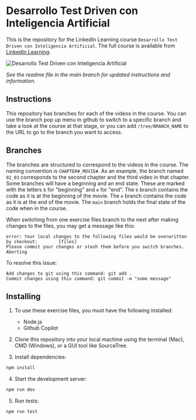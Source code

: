 # Desarrollo Test Driven con Inteligencia Artificial
This is the repository for the LinkedIn Learning course `Desarrollo Test Driven con Inteligencia Artificial`. The full course is available from [LinkedIn Learning][lil-course-url].

![Desarrollo Test Driven con Inteligencia Artificial][lil-thumbnail-url] 

_See the readme file in the main branch for updated instructions and information._
## Instructions
This repository has branches for each of the videos in the course. You can use the branch pop up menu in github to switch to a specific branch and take a look at the course at that stage, or you can add `/tree/BRANCH_NAME` to the URL to go to the branch you want to access.

## Branches
The branches are structured to correspond to the videos in the course. The naming convention is `CHAPTER#_MOVIE#`. As an example, the branch named `02_03` corresponds to the second chapter and the third video in that chapter. 
Some branches will have a beginning and an end state. These are marked with the letters `b` for "beginning" and `e` for "end". The `b` branch contains the code as it is at the beginning of the movie. The `e` branch contains the code as it is at the end of the movie. The `main` branch holds the final state of the code when in the course.

When switching from one exercise files branch to the next after making changes to the files, you may get a message like this:

    error: Your local changes to the following files would be overwritten by checkout:        [files]
    Please commit your changes or stash them before you switch branches.
    Aborting

To resolve this issue:
	
    Add changes to git using this command: git add .
	Commit changes using this command: git commit -m "some message"

## Installing
1. To use these exercise files, you must have the following installed:
	- Node.js
    - Github Copilot

2. Clone this repository into your local machine using the terminal (Mac), CMD (Windows), or a GUI tool like SourceTree.
3. Install dependencies:
```bash
npm install
```
4. Start the development server:
```bash
npm run dev
```
5. Run tests:
```bash
npm run test
```


[0]: # (Replace these placeholder URLs with actual course URLs)

[lil-course-url]: https://www.linkedin.com/learning/desarrollo-test-driven-con-inteligencia-artificial/
[lil-thumbnail-url]: https://media.licdn.com/dms/image/v2/D4E0DAQHej0aEER_PAw/learning-public-crop_675_1200/B4EZgyFSYsGYAo-/0/1753186903903?e=2147483647&v=beta&t=UM660Q9Wgqa3nFrIcahWgIL2VX5OtgCI0CRdNfjr-II
